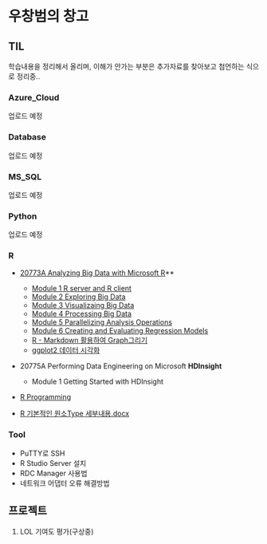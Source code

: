 # 우창범의 창고

## TIL

학습내용을 정리해서 올리며, 이해가 안가는 부분은 추가자료를 찾아보고 첨언하는 식으로 정리중..

### Azure_Cloud

업로드 예정

### Database

업로드 예정

### MS_SQL

업로드 예정

### Python

업로드 예정

### R

- [20773A Analyzing Big Data with Microsoft R](https://github.com/detok3585/Beom-s-Warehouse/tree/master/R/20773A%20Analyzing%20Big%20Data%20with%20Microsoft%20R)**

  - [Module 1 R server and R client](https://github.com/detok3585/Beom-s-Warehouse/blob/master/R/20773A%20Analyzing%20Big%20Data%20with%20Microsoft%20R/Module%201%20R%20server%20and%20R%20client.md)
  - [Module 2 Exploring Big Data](https://github.com/detok3585/Beom-s-Warehouse/blob/master/R/20773A%20Analyzing%20Big%20Data%20with%20Microsoft%20R/Module%202%20Exploring%20Big%20Data.md)
  - [Module 3 Visualizaing Big Data](https://github.com/detok3585/Beom-s-Warehouse/blob/master/R/20773A%20Analyzing%20Big%20Data%20with%20Microsoft%20R/Module%203%20Visualizaing%20Big%20Data.md)
  - [Module 4 Processing Big Data](https://github.com/detok3585/Beom-s-Warehouse/blob/master/R/20773A%20Analyzing%20Big%20Data%20with%20Microsoft%20R/Module%204%20Processing%20Big%20Data.md)
  - [Module 5 Parallelizing Analysis Operations](https://github.com/detok3585/Beom-s-Warehouse/blob/master/R/20773A%20Analyzing%20Big%20Data%20with%20Microsoft%20R/Module%205%20Parallelizing%20Analysis%20Operations.md)
  - [Module 6 Creating and Evaluating Regression Models](https://github.com/detok3585/Beom-s-Warehouse/blob/master/R/20773A%20Analyzing%20Big%20Data%20with%20Microsoft%20R/Module%206%20%20Creating%20and%20Evaluating%20Regression%20Models.md)
  - [R - Markdown 활용하여 Graph그리기](https://github.com/detok3585/Beom-s-Warehouse/blob/master/R/20773A%20Analyzing%20Big%20Data%20with%20Microsoft%20R/R%20-%20Markdown%20%ED%99%9C%EC%9A%A9%ED%95%98%EC%97%AC%20Graph%EA%B7%B8%EB%A6%AC%EA%B8%B0.md)
  - [ggplot2 데이터 시각화](https://github.com/detok3585/Beom-s-Warehouse/blob/master/R/20773A%20Analyzing%20Big%20Data%20with%20Microsoft%20R/ggplot2%20%EB%8D%B0%EC%9D%B4%ED%84%B0%20%EC%8B%9C%EA%B0%81%ED%99%94.md)

  

- 20775A Performing Data Engineering on Microsoft **HDInsight**

  - Module 1 Getting Started with HDInsight



- [R Programming](https://github.com/detok3585/Beom-s-Warehouse/tree/master/R/R%20Programming)



- [R 기본적인 원소Type 세부내용.docx](https://github.com/detok3585/Beom-s-Warehouse/blob/master/R/R%20%EA%B8%B0%EB%B3%B8%EC%A0%81%EC%9D%B8%20%EC%9B%90%EC%86%8CType%20%EC%84%B8%EB%B6%80%EB%82%B4%EC%9A%A9.docx)



### Tool

- PuTTY로 SSH
- R Studio Server 설치
- RDC Manager 사용법
- 네트워크 어댑터 오류 해결방법

## 프로젝트

1. LOL 기여도 평가(구상중)